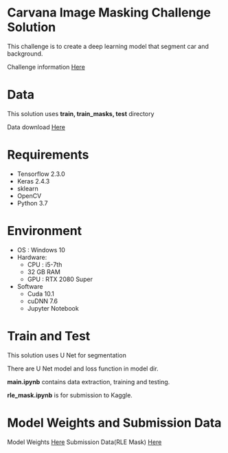 # Carvana Image Masking Challenge Solution
This challenge is to create a deep learning model that segment car and background.

Challenge information [Here](https://www.kaggle.com/c/carvana-image-masking-challenge)

# Data
This solution uses **train, train_masks, test** directory

Data download [Here](https://www.kaggle.com/c/carvana-image-masking-challenge/data)

# Requirements
- Tensorflow 2.3.0
- Keras 2.4.3
- sklearn
- OpenCV
- Python 3.7

# Environment
- OS : Windows 10
-   Hardware:
    -   CPU : i5-7th
    -   32 GB RAM
    -   GPU : RTX 2080 Super
- Software
    - Cuda 10.1
    - cuDNN 7.6
    - Jupyter Notebook

# Train and Test
This solution uses U Net for segmentation

There are U Net model and loss function in model dir.

**main.ipynb** contains data extraction, training and testing.

**rle_mask.ipynb** is for submission to Kaggle.

# Model Weights and Submission Data
Model Weights [Here](https://drive.google.com/drive/folders/1TJJ6ydneODjaVlfALsJn0Wt2Ks0hvv7O?usp=sharing)
Submission Data(RLE Mask) [Here](https://drive.google.com/drive/folders/1TJJ6ydneODjaVlfALsJn0Wt2Ks0hvv7O?usp=sharing)
